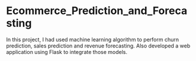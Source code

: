 # Ecommerce_Prediction_and_Forecasting
In this project, I had used machine learning algorithm to perform churn prediction, sales prediction and revenue forecasting. Also developed a web application using Flask to integrate those models.
